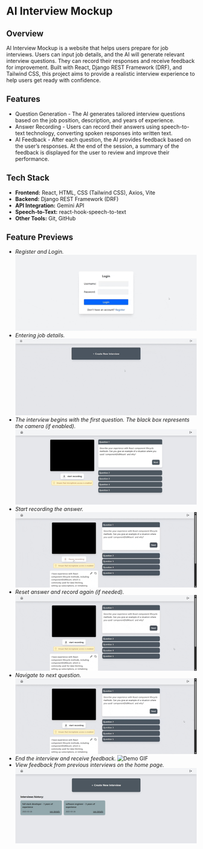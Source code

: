 # AI Interview Mockup

## Overview
AI Interview Mockup is a website that helps users prepare for job interviews. Users can input job details, and the AI will generate relevant interview questions. They can record their responses and receive feedback for improvement. Built with React, Django REST Framework (DRF), and Tailwind CSS, this project aims to provide a realistic interview experience to help users get ready with confidence.

## Features
- Question Generation - The AI generates tailored interview questions based on the job position, description, and years of experience.
- Answer Recording - Users can record their answers using speech-to-text technology, converting spoken responses into written text.
- AI Feedback - After each question, the AI provides feedback based on the user’s responses. At the end of the session, a summary of the feedback is displayed for the user to review and improve their performance. 

## Tech Stack
- **Frontend:** React, HTML, CSS (Tailwind CSS), Axios, Vite 
- **Backend:** Django REST Framework (DRF)
- **API Integration:** Gemini API
- **Speech-to-Text:** react-hook-speech-to-text
- **Other Tools:** Git, GitHub 

## Feature Previews
- *Register and Login.*
![Demo GIF](./assets/1.gif)
- *Entering job details.*
![Demo GIF](./assets/2.gif)
- *The interview begins with the first question. The black box represents the camera (if enabled).*
![Demo GIF](./assets/3.jpg)
- *Start recording the answer.*
![Demo GIF](./assets/4.gif)
- *Reset answer and record again (if needed).*
![Demo GIF](./assets/5.gif)
- *Navigate to next question.*
![Demo GIF](./assets/6.gif)
- *End the interview and receive feedback.*
![Demo GIF](./assets/7.gif)
- *View feedback from previous interviews on the home page.*
![Demo GIF](./assets/8.jpg)
